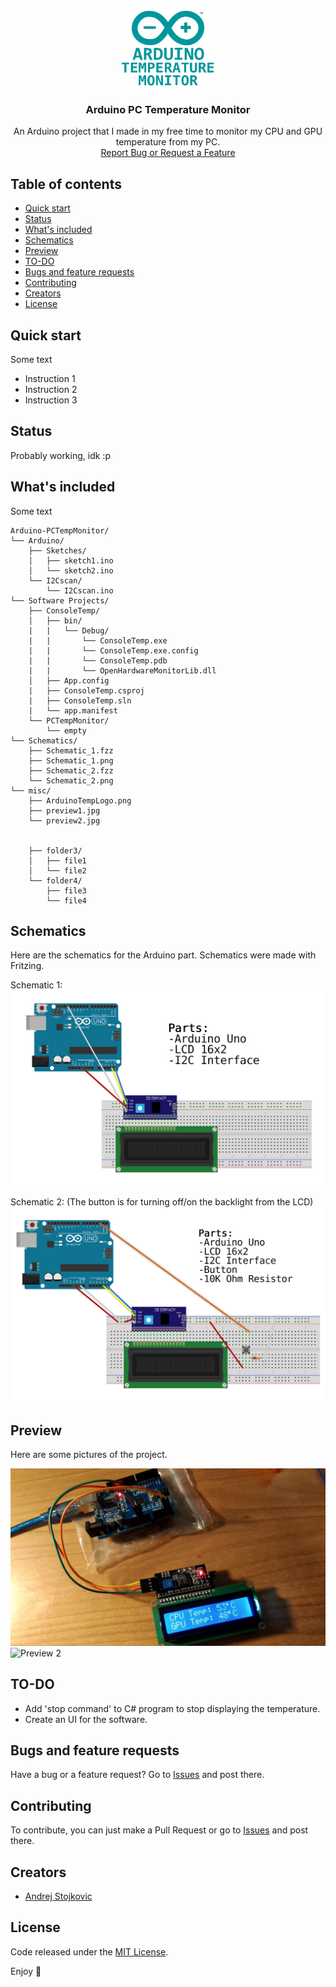 <p align="center">
  <a href="https://github.com/AndrejStojkovic/Arduino-TempControl">
    <img src="/misc/ArduinoTempLogo.png" alt="Logo" width=150 height=125>
  </a>

  <h3 align="center">Arduino PC Temperature Monitor</h3>

  <p align="center">
    An Arduino project that I made in my free time to monitor my CPU and GPU temperature from my PC. 
    <br>
    <a href="https://github.com/AndrejStojkovic/Arduino-TempControl/issues">Report Bug or Request a Feature</a>
  </p>
</p>


## Table of contents

- [Quick start](#quick-start)
- [Status](#status)
- [What's included](#whats-included)
- [Schematics](#schematics)
- [Preview](#preview)
- [TO-DO](#to-do)
- [Bugs and feature requests](#bugs-and-feature-requests)
- [Contributing](#contributing)
- [Creators](#creators)
- [License](#license)


## Quick start

Some text

- Instruction 1
- Instruction 2
- Instruction 3

## Status

Probably working, idk :p

## What's included

Some text

```text
Arduino-PCTempMonitor/
└── Arduino/
    ├── Sketches/
    │   ├── sketch1.ino
    │   └── sketch2.ino
    └── I2Cscan/
        └── I2Cscan.ino
└── Software Projects/
    ├── ConsoleTemp/
    │   ├── bin/
    |   |   └── Debug/
    |   |       └── ConsoleTemp.exe
    |   |       └── ConsoleTemp.exe.config
    |   |       └── ConsoleTemp.pdb
    |   |       └── OpenHardwareMonitorLib.dll
    │   ├── App.config
    |   ├── ConsoleTemp.csproj
    |   ├── ConsoleTemp.sln
    |   └── app.manifest
    └── PCTempMonitor/
        └── empty
└── Schematics/
    ├── Schematic_1.fzz
    ├── Schematic_1.png
    ├── Schematic_2.fzz
    └── Schematic_2.png
└── misc/
    ├── ArduinoTempLogo.png
    ├── preview1.jpg
    └── preview2.jpg
    
    
    ├── folder3/
    │   ├── file1
    │   └── file2
    └── folder4/
        ├── file3
        └── file4
```

## Schematics

Here are the schematics for the Arduino part.
Schematics were made with Fritzing.

Schematic 1:
<img src="/Schematics/Schematic_1.png" alt="Schematic 1">
  
  
Schematic 2: (The button is for turning off/on the backlight from the LCD)
<img src="/Schematics/Schematic_2.png" alt="Schematic 2">

## Preview

Here are some pictures of the project.

<img src="/misc/preview1.jpg" alt="Preview 1">
<img src="/misc/preview2.jpg" alt="Preview 2">

## TO-DO

- Add 'stop command' to C# program to stop displaying the temperature.
- Create an UI for the software.

## Bugs and feature requests

Have a bug or a feature request? Go to [Issues](https://github.com/AndrejStojkovic/Arduino-PCTempMonitor/issues) and post there.

## Contributing

To contribute, you can just make a Pull Request or go to [Issues](https://github.com/AndrejStojkovic/Arduino-PCTempMonitor/issues) and post there.

## Creators

- [Andrej Stojkovic](https://github.com/AndrejStojkovic)

## License

Code released under the [MIT License](LICENSE.md).

Enjoy :metal:

